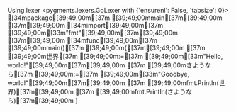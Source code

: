 Using lexer <pygments.lexers.GoLexer with {'ensurenl': False, 'tabsize': 0}>
[34mpackage[39;49;00m[37m [39;49;00mmain[37m[39;49;00m
[37m[39;49;00m
[34mimport[39;49;00m[37m [39;49;00m[33m"fmt"[39;49;00m[37m[39;49;00m
[37m[39;49;00m
[34mfunc[39;49;00m[37m [39;49;00mmain()[37m [39;49;00m{[37m[39;49;00m
[37m    [39;49;00m世界[37m [39;49;00m:=[37m [39;49;00m[33m"Hello, world!"[39;49;00m[37m[39;49;00m
[37m    [39;49;00mさようなら[37m [39;49;00m:=[37m [39;49;00m[33m"Goodbye, world!"[39;49;00m[37m[39;49;00m
[37m    [39;49;00mfmt.Println(世界)[37m[39;49;00m
[37m    [39;49;00mfmt.Println(さようなら)[37m[39;49;00m
}
